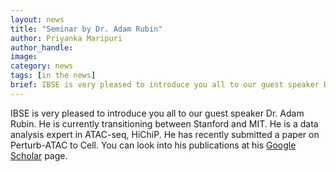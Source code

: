 ```yaml
---
layout: news
title: "Seminar by Dr. Adam Rubin"
author: Priyanka Maripuri
author_handle: 
image: 
category: news
tags: [in the news]
brief: IBSE is very pleased to introduce you all to our guest speaker Dr. Adam Rubin. 
---
```


IBSE is very pleased to introduce you all to our guest speaker Dr. Adam Rubin. He is currently transitioning between Stanford and MIT. He is a data analysis expert in ATAC-seq, HiChiP. He has recently submitted a paper on Perturb-ATAC to Cell. You can look into his publications at his [Google Scholar](https://scholar.google.com/citations?hl=en&user=RrZUVIwAAAAJ&view_op=list_works&sortby=pubdate) page.
